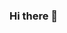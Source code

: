 ### Hi there 👋

<!--
**DiasMelissa/DiasMelissa** is a ✨ _special_ ✨ repository because its `README.md` (this file) appears on your GitHub profile.

Here are some ideas to get you started:

Welcome to my Github. Here some ideas about me:

- 🔭 I’m currently a PhD student at the University of São Paulo
- 👯 I’m looking to collaborate on python, data science, numerical weather modeling and what is related to meteorology
- 📫 How to reach me: 
- Linkedin: https://www.linkedin.com/in/melissa-oliveira-66b308137/
- E-mail: melissadias@alumni.usp.br
- ⚡ Fun fact: Looking to team up with meteorology wizards from around the globe! Let's cook up some weather magic together. ⚡🌎
-->
###
